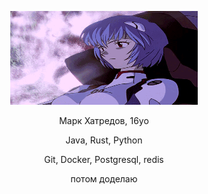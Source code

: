 <p align="center">
  <img src="https://github.com/rekrutov/rekrutov/blob/main/gif" alt="not loading(" style="width:300px;height:150px;">
</p>


<p align="center">Марк Хатредов, 16yo</p>
<p align="center">Java, Rust, Python</p> 
<p align="center">Git, Docker, Postgresql, redis</p>  
 
<p align="center">потом доделаю</p>  
 


  

